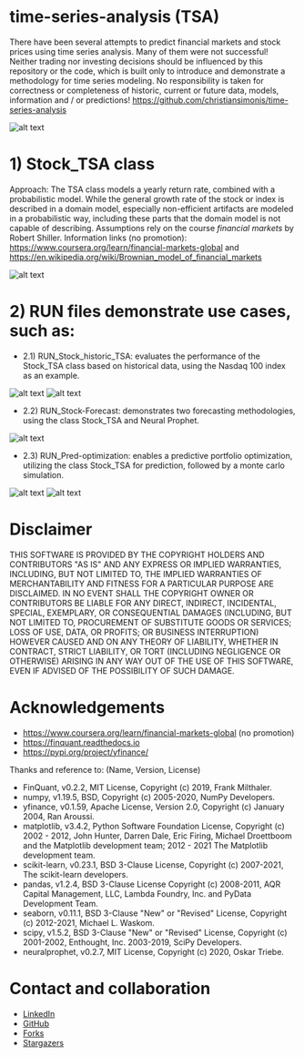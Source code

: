 # time-series-analysis (TSA)


There have been several attempts to predict financial markets and stock prices using time series analysis. Many of them were not successful!
Neither trading nor investing decisions should be influenced by this repository or the code, which is built only to introduce and demonstrate a methodology for time series modeling.
No responsibility is taken for correctness or completeness of historic, current or future data, models, information and / or predictions!
https://github.com/christiansimonis/time-series-analysis

![alt text](https://github.com/christiansimonis/time-series-analysis/blob/master/vis/forecast_exmpl.JPG)


# 1) Stock_TSA class

Approach: The TSA class models a yearly return rate, combined with a probabilistic model.
While the general growth rate of the stock or index is described in a domain model, especially non-efficient artifacts are modeled in a probabilistic way, including these parts that the domain model is not capable of describing. Assumptions rely on the course _financial markets_ by Robert Shiller. 
Information links (no promotion): https://www.coursera.org/learn/financial-markets-global and https://en.wikipedia.org/wiki/Brownian_model_of_financial_markets

![alt text](https://github.com/christiansimonis/time-series-analysis/blob/master/vis/mdl_perf.JPG)

 
# 2) RUN files demonstrate use cases, such as:

* 2.1) RUN_Stock_historic_TSA: evaluates the performance of the Stock_TSA class based on historical data, using the Nasdaq 100 index as an example.

![alt text](https://github.com/christiansimonis/time-series-analysis/blob/master/vis/res_eval.JPG) 
![alt text](https://github.com/christiansimonis/time-series-analysis/blob/master/vis/pred_eval.JPG)

* 2.2) RUN_Stock-Forecast: demonstrates two forecasting methodologies, using the class Stock_TSA and Neural Prophet.

![alt text](https://github.com/christiansimonis/time-series-analysis/blob/master/vis/pred_future.JPG)

* 2.3) RUN_Pred-optimization: enables a predictive portfolio optimization, utilizing the class Stock_TSA for prediction, followed by a monte carlo simulation.

![alt text](https://github.com/christiansimonis/time-series-analysis/blob/master/vis/pred_opt.JPG)
![alt text](https://github.com/christiansimonis/time-series-analysis/blob/master/vis/pred_weights.JPG)
             
           
            


# Disclaimer
THIS SOFTWARE IS PROVIDED BY THE COPYRIGHT HOLDERS AND CONTRIBUTORS
"AS IS" AND ANY EXPRESS OR IMPLIED WARRANTIES, INCLUDING, BUT NOT
LIMITED TO, THE IMPLIED WARRANTIES OF MERCHANTABILITY AND FITNESS FOR
A PARTICULAR PURPOSE ARE DISCLAIMED. IN NO EVENT SHALL THE COPYRIGHT
OWNER OR CONTRIBUTORS BE LIABLE FOR ANY DIRECT, INDIRECT, INCIDENTAL,
SPECIAL, EXEMPLARY, OR CONSEQUENTIAL DAMAGES (INCLUDING, BUT NOT
LIMITED TO, PROCUREMENT OF SUBSTITUTE GOODS OR SERVICES; LOSS OF USE,
DATA, OR PROFITS; OR BUSINESS INTERRUPTION) HOWEVER CAUSED AND ON ANY
THEORY OF LIABILITY, WHETHER IN CONTRACT, STRICT LIABILITY, OR TORT
(INCLUDING NEGLIGENCE OR OTHERWISE) ARISING IN ANY WAY OUT OF THE USE
OF THIS SOFTWARE, EVEN IF ADVISED OF THE POSSIBILITY OF SUCH DAMAGE.


# Acknowledgements
* https://www.coursera.org/learn/financial-markets-global (no promotion)
* https://finquant.readthedocs.io
* https://pypi.org/project/yfinance/

Thanks and reference to:
(Name,                                 Version,                       License)  
* FinQuant,                            v0.2.2,                        MIT License,                                 Copyright (c) 2019, Frank Milthaler.             
* numpy,                               v1.19.5,                       BSD,                                         Copyright (c) 2005-2020, NumPy Developers.   
* yfinance,                            v0.1.59,                       Apache License, Version 2.0,                 Copyright (c) January 2004, Ran Aroussi.
* matplotlib,                          v3.4.2,                        Python Software Foundation License,          Copyright (c) 2002 - 2012, John Hunter, Darren Dale, Eric Firing, Michael Droettboom and the Matplotlib development team; 2012 - 2021 The Matplotlib development team.
* scikit-learn,                        v0.23.1,                       BSD 3-Clause License,                        Copyright (c) 2007-2021, The scikit-learn developers.
* pandas,                              v1.2.4,                        BSD 3-Clause License                         Copyright (c) 2008-2011, AQR Capital Management, LLC, Lambda Foundry, Inc. and PyData Development Team.
* seaborn,                             v0.11.1,                       BSD 3-Clause "New" or "Revised" License,     Copyright (c) 2012-2021, Michael L. Waskom.
* scipy,                               v1.5.2,                        BSD 3-Clause "New" or "Revised" License,     Copyright (c) 2001-2002, Enthought, Inc.  2003-2019, SciPy Developers.
* neuralprophet,                       v0.2.7,                        MIT License,                                 Copyright (c) 2020, Oskar Triebe.

# Contact and collaboration
* [LinkedIn](https://www.linkedin.com/in/christiansimonis/)
* [GitHub](https://github.com/login?return_to=%2Fchristiansimonis)
* [Forks](https://github.com/christiansimonis/time-series-analysis/network/members)
* [Stargazers](https://github.com/christiansimonis/time-series-analysis/stargazers)
